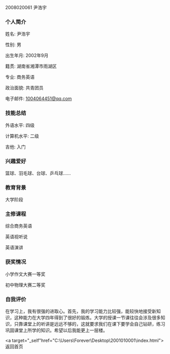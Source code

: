 2008020061                        尹浩宇


### 个人简介

姓名:  尹浩宇

性别:  男

出生年月:  2002年9月

籍贯:  湖南省湘潭市雨湖区

专业:  商务英语

政治面貌:  共青团员

电子邮件:  1004064451@qq.com

### 技能总结

外语水平:  四级

计算机水平:  二级

吉他:  入门

### 兴趣爱好

篮球、羽毛球、台球、乒乓球......

### 教育背景

大学阶段

### 主修课程

综合商务英语 

英语视听说

英语演讲

### 获奖情况

小学作文大赛一等奖

初中物理大赛二等奖

### 自我评价

在学习上，我有很强的进取心。首先，我的学习能力比较强，能较快地接受新知识，这种能力在大学四年得到了很好的锻炼。大学的授课一节课往往会涉及很多知识，只靠课堂上的听讲是远远不够的，这就要求我们在课下要学会自己钻研，练习巩固课堂上所学的知识。希望以后我能更上一层楼。

<a target="_self"href="C:\Users\Forever\Desktop\2001010001\index.html">返回首页</a>
